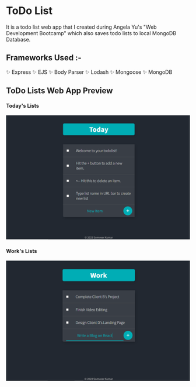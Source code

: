 # ToDo List 
It is a todo list web app that I created during Angela Yu's "Web Development Bootcamp" which also saves todo lists to local MongoDB Database.

## Frameworks Used :-
✨ Express
✨ EJS
✨ Body Parser
✨ Lodash
✨ Mongoose
✨ MongoDB

## ToDo Lists Web App Preview
#### Today's Lists
![Today's Lists](./assets/todayList.PNG)

#### Work's Lists
![Work Lists](./assets/workList.PNG)
